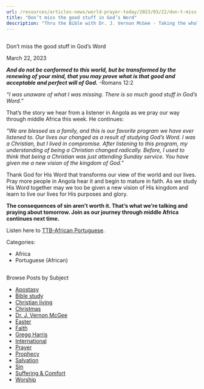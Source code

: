 ```yaml
---
url: /resources/articles-news/world-prayer-today/2023/03/22/don-t-miss-the-good-stuff-in-god-s-word
title: "Don’t miss the good stuff in God’s Word"
description: "Thru the Bible with Dr. J. Vernon McGee - Taking the whole Word to the whole world"
---
```







## 
 Don’t miss the good stuff in God’s Word


March 22, 2023
![]()




***And do not be conformed to this world, but be transformed by the renewing of your mind, that you may prove what is that good and acceptable and perfect will of God.*** -Romans 12:2

*“I was unaware of what I was missing. There is so much good stuff in God’s Word.”*

That’s the story we hear from a listener in Angola as we pray our way through middle Africa this week. He continues:

*“We are blessed as a family, and this is our favorite program we have ever listened to. Our lives our changed as a result of studying God’s Word. I was a Christian, but I lived in compromise. After listening to this program, my understanding of being a Christian changed radically. Before, I used to think that being a Christian was just attending Sunday service. You have given me a new vision of the kingdom of God.”*

Thank God for His Word that transforms our view of the world and our lives. Pray more people in Angola hear it and begin to mature in faith. As we study His Word together may we too be given a new vision of His kingdom and learn to live our lives for His purposes and glory.

**The consequences of sin aren’t worth it. That’s what we’re talking and praying about tomorrow. Join as our journey through middle Africa continues next time.**

Listen here to [TTB-African Portuguese](https://ttb.twr.org/home/day,357/language,POR-AFR).



Categories: 


* Africa
* Portuguese (African)









## 
 Browse Posts by Subject


* [Apostasy](/resources/articles-news/-in-tags/tags/Apostasy)
* [Bible study](/resources/articles-news/-in-tags/tags/Bible-study)
* [Christian living](/resources/articles-news/-in-tags/tags/Christian-living)
* [Christmas](/resources/articles-news/-in-tags/tags/Christmas)
* [Dr. J. Vernon McGee](/resources/articles-news/-in-tags/tags/Dr-J-Vernon-McGee)
* [Easter](/resources/articles-news/-in-tags/tags/easter)
* [Faith](/resources/articles-news/-in-tags/tags/Faith)
* [Gregg Harris](/resources/articles-news/-in-tags/tags/Gregg-Harris)
* [International](/resources/articles-news/-in-tags/tags/International)
* [Prayer](/resources/articles-news/-in-tags/tags/prayer)
* [Prophecy](/resources/articles-news/-in-tags/tags/Prophecy)
* [Salvation](/resources/articles-news/-in-tags/tags/Salvation)
* [Sin](/resources/articles-news/-in-tags/tags/sin)
* [Suffering & Comfort](/resources/articles-news/-in-tags/tags/Suffering-Comfort)
* [Worship](/resources/articles-news/-in-tags/tags/worship)






